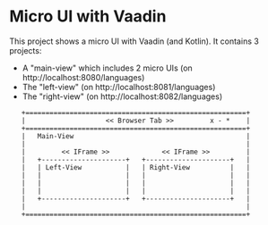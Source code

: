 Micro UI with Vaadin
====================

This project shows a micro UI with Vaadin (and Kotlin).
It contains 3 projects:

- A "main-view" which includes 2 micro UIs (on http://localhost:8080/languages)
- The "left-view" (on http://localhost:8081/languages)
- The "right-view" (on http://localhost:8082/languages)

```
   +=======================================================+
   |                    << Browser Tab >>         x - *    |
   +=======================================================+
   |   Main-View                                           |
   |                                                       |
   |         << IFrame >>             << IFrame >>         |
   |   +---------------------+   +---------------------+   |
   |   | Left-View           |   | Right-View          |   |
   |   |                     |   |                     |   |
   |   |                     |   |                     |   |
   |   |                     |   |                     |   |  
   |   +---------------------+   +---------------------+   |
   |                                                       |
   +=======================================================+
```